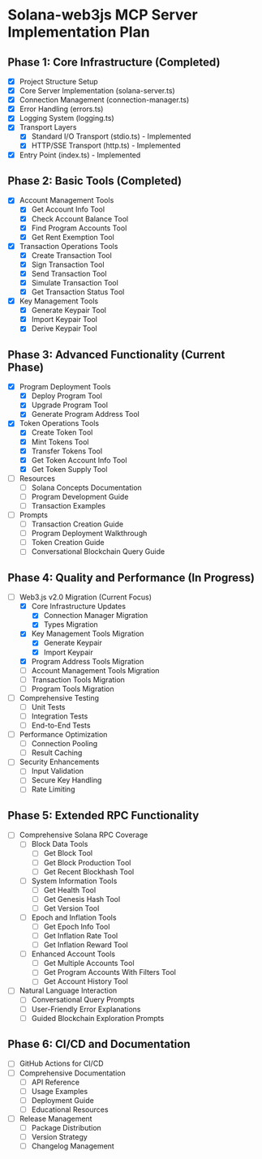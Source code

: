 # Solana-web3js MCP Server Implementation Plan

## Phase 1: Core Infrastructure (Completed)

- [x] Project Structure Setup 
- [x] Core Server Implementation (solana-server.ts)
- [x] Connection Management (connection-manager.ts)
- [x] Error Handling (errors.ts)
- [x] Logging System (logging.ts)
- [x] Transport Layers
  - [x] Standard I/O Transport (stdio.ts) - Implemented
  - [x] HTTP/SSE Transport (http.ts) - Implemented
- [x] Entry Point (index.ts) - Implemented

## Phase 2: Basic Tools (Completed)

- [x] Account Management Tools
  - [x] Get Account Info Tool
  - [x] Check Account Balance Tool
  - [x] Find Program Accounts Tool
  - [x] Get Rent Exemption Tool
- [x] Transaction Operations Tools
  - [x] Create Transaction Tool
  - [x] Sign Transaction Tool
  - [x] Send Transaction Tool
  - [x] Simulate Transaction Tool
  - [x] Get Transaction Status Tool
- [x] Key Management Tools
  - [x] Generate Keypair Tool
  - [x] Import Keypair Tool
  - [x] Derive Keypair Tool

## Phase 3: Advanced Functionality (Current Phase)

- [x] Program Deployment Tools
  - [x] Deploy Program Tool
  - [x] Upgrade Program Tool
  - [x] Generate Program Address Tool
- [x] Token Operations Tools
  - [x] Create Token Tool
  - [x] Mint Tokens Tool
  - [x] Transfer Tokens Tool
  - [x] Get Token Account Info Tool
  - [x] Get Token Supply Tool
- [ ] Resources
  - [ ] Solana Concepts Documentation
  - [ ] Program Development Guide
  - [ ] Transaction Examples
- [ ] Prompts
  - [ ] Transaction Creation Guide
  - [ ] Program Deployment Walkthrough
  - [ ] Token Creation Guide
  - [ ] Conversational Blockchain Query Guide

## Phase 4: Quality and Performance (In Progress)

- [ ] Web3.js v2.0 Migration (Current Focus)
  - [x] Core Infrastructure Updates
    - [x] Connection Manager Migration
    - [x] Types Migration
  - [x] Key Management Tools Migration
    - [x] Generate Keypair
    - [x] Import Keypair
  - [x] Program Address Tools Migration
  - [ ] Account Management Tools Migration
  - [ ] Transaction Tools Migration
  - [ ] Program Tools Migration
- [ ] Comprehensive Testing
  - [ ] Unit Tests
  - [ ] Integration Tests
  - [ ] End-to-End Tests
- [ ] Performance Optimization
  - [ ] Connection Pooling
  - [ ] Result Caching
- [ ] Security Enhancements
  - [ ] Input Validation
  - [ ] Secure Key Handling
  - [ ] Rate Limiting

## Phase 5: Extended RPC Functionality

- [ ] Comprehensive Solana RPC Coverage
  - [ ] Block Data Tools
    - [ ] Get Block Tool
    - [ ] Get Block Production Tool
    - [ ] Get Recent Blockhash Tool
  - [ ] System Information Tools
    - [ ] Get Health Tool
    - [ ] Get Genesis Hash Tool
    - [ ] Get Version Tool
  - [ ] Epoch and Inflation Tools
    - [ ] Get Epoch Info Tool
    - [ ] Get Inflation Rate Tool
    - [ ] Get Inflation Reward Tool
  - [ ] Enhanced Account Tools
    - [ ] Get Multiple Accounts Tool
    - [ ] Get Program Accounts With Filters Tool
    - [ ] Get Account History Tool
- [ ] Natural Language Interaction
  - [ ] Conversational Query Prompts
  - [ ] User-Friendly Error Explanations
  - [ ] Guided Blockchain Exploration Prompts

## Phase 6: CI/CD and Documentation

- [ ] GitHub Actions for CI/CD
- [ ] Comprehensive Documentation
  - [ ] API Reference
  - [ ] Usage Examples
  - [ ] Deployment Guide
  - [ ] Educational Resources
- [ ] Release Management
  - [ ] Package Distribution
  - [ ] Version Strategy
  - [ ] Changelog Management